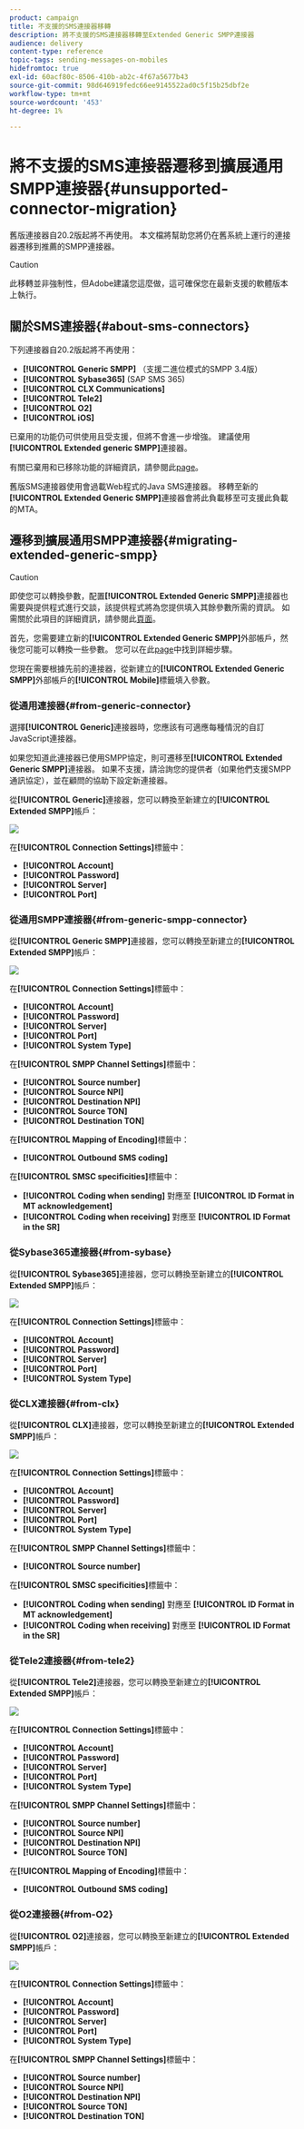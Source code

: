 ```yaml
---
product: campaign
title: 不支援的SMS連接器移轉
description: 將不支援的SMS連接器移轉至Extended Generic SMPP連接器
audience: delivery
content-type: reference
topic-tags: sending-messages-on-mobiles
hidefromtoc: true
exl-id: 60acf80c-8506-410b-ab2c-4f67a5677b43
source-git-commit: 98d646919fedc66ee9145522ad0c5f15b25dbf2e
workflow-type: tm+mt
source-wordcount: '453'
ht-degree: 1%

---
```


# 將不支援的SMS連接器遷移到擴展通用SMPP連接器{#unsupported-connector-migration}

舊版連接器自20.2版起將不再使用。 本文檔將幫助您將仍在舊系統上運行的連接器遷移到推薦的SMPP連接器。

>[!CAUTION]
>
>此移轉並非強制性，但Adobe建議您這麼做，這可確保您在最新支援的軟體版本上執行。

## 關於SMS連接器{#about-sms-connectors}

下列連接器自20.2版起將不再使用：

* **[!UICONTROL Generic SMPP]** （支援二進位模式的SMPP 3.4版）
* **[!UICONTROL Sybase365]** (SAP SMS 365)
* **[!UICONTROL CLX Communications]**
* **[!UICONTROL Tele2]**
* **[!UICONTROL O2]**
* **[!UICONTROL iOS]**

已棄用的功能仍可供使用且受支援，但將不會進一步增強。 建議使用&#x200B;**[!UICONTROL Extended generic SMPP]**&#x200B;連接器。

有關已棄用和已移除功能的詳細資訊，請參閱此[page](../../rn/using/deprecated-features.md)。

舊版SMS連接器使用會過載Web程式的Java SMS連接器。 移轉至新的&#x200B;**[!UICONTROL Extended Generic SMPP]**&#x200B;連接器會將此負載移至可支援此負載的MTA。

## 遷移到擴展通用SMPP連接器{#migrating-extended-generic-smpp}

>[!CAUTION]
>
>即使您可以轉換參數，配置&#x200B;**[!UICONTROL Extended Generic SMPP]**&#x200B;連接器也需要與提供程式進行交談，該提供程式將為您提供填入其餘參數所需的資訊。 如需關於此項目的詳細資訊，請參閱此[頁面](../../delivery/using/sms-protocol.md)。

首先，您需要建立新的&#x200B;**[!UICONTROL Extended Generic SMPP]**&#x200B;外部帳戶，然後您可能可以轉換一些參數。 您可以在此[page](../../delivery/using/sms-set-up.md#creating-an-smpp-external-account)中找到詳細步驟。

您現在需要根據先前的連接器，從新建立的&#x200B;**[!UICONTROL Extended Generic SMPP]**&#x200B;外部帳戶的&#x200B;**[!UICONTROL Mobile]**&#x200B;標籤填入參數。

### 從通用連接器{#from-generic-connector}

選擇&#x200B;**[!UICONTROL Generic]**&#x200B;連接器時，您應該有可適應每種情況的自訂JavaScript連接器。

如果您知道此連接器已使用SMPP協定，則可遷移至&#x200B;**[!UICONTROL Extended Generic SMPP]**&#x200B;連接器。 如果不支援，請洽詢您的提供者（如果他們支援SMPP通訊協定），並在顧問的協助下設定新連接器。

從&#x200B;**[!UICONTROL Generic]**&#x200B;連接器，您可以轉換至新建立的&#x200B;**[!UICONTROL Extended SMPP]**&#x200B;帳戶：

![](assets/smpp_generic.png)

在&#x200B;**[!UICONTROL Connection Settings]**&#x200B;標籤中：

* **[!UICONTROL Account]**
* **[!UICONTROL Password]**
* **[!UICONTROL Server]**
* **[!UICONTROL Port]**

### 從通用SMPP連接器{#from-generic-smpp-connector}

從&#x200B;**[!UICONTROL Generic SMPP]**&#x200B;連接器，您可以轉換至新建立的&#x200B;**[!UICONTROL Extended SMPP]**&#x200B;帳戶：

![](assets/smpp_generic_2.png)

在&#x200B;**[!UICONTROL Connection Settings]**&#x200B;標籤中：

* **[!UICONTROL Account]**
* **[!UICONTROL Password]**
* **[!UICONTROL Server]**
* **[!UICONTROL Port]**
* **[!UICONTROL System Type]**

在&#x200B;**[!UICONTROL SMPP Channel Settings]**&#x200B;標籤中：

* **[!UICONTROL Source number]**
* **[!UICONTROL Source NPI]**
* **[!UICONTROL Destination NPI]**
* **[!UICONTROL Source TON]**
* **[!UICONTROL Destination TON]**

在&#x200B;**[!UICONTROL Mapping of Encoding]**&#x200B;標籤中：

* **[!UICONTROL Outbound SMS coding]**

在&#x200B;**[!UICONTROL SMSC specificities]**&#x200B;標籤中：

* **[!UICONTROL Coding when sending]** 對應至  **[!UICONTROL ID Format in MT acknowledgement]**
* **[!UICONTROL Coding when receiving]** 對應至  **[!UICONTROL ID Format in the SR]**

### 從Sybase365連接器{#from-sybase}

從&#x200B;**[!UICONTROL Sybase365]**&#x200B;連接器，您可以轉換至新建立的&#x200B;**[!UICONTROL Extended SMPP]**&#x200B;帳戶：

![](assets/smpp_3.png)

在&#x200B;**[!UICONTROL Connection Settings]**&#x200B;標籤中：

* **[!UICONTROL Account]**
* **[!UICONTROL Password]**
* **[!UICONTROL Server]**
* **[!UICONTROL Port]**
* **[!UICONTROL System Type]**

### 從CLX連接器{#from-clx}

從&#x200B;**[!UICONTROL CLX]**&#x200B;連接器，您可以轉換至新建立的&#x200B;**[!UICONTROL Extended SMPP]**&#x200B;帳戶：

![](assets/smpp_4.png)

在&#x200B;**[!UICONTROL Connection Settings]**&#x200B;標籤中：

* **[!UICONTROL Account]**
* **[!UICONTROL Password]**
* **[!UICONTROL Server]**
* **[!UICONTROL Port]**
* **[!UICONTROL System Type]**

在&#x200B;**[!UICONTROL SMPP Channel Settings]**&#x200B;標籤中：

* **[!UICONTROL Source number]**

在&#x200B;**[!UICONTROL SMSC specificities]**&#x200B;標籤中：

* **[!UICONTROL Coding when sending]** 對應至  **[!UICONTROL ID Format in MT acknowledgement]**
* **[!UICONTROL Coding when receiving]** 對應至  **[!UICONTROL ID Format in the SR]**

### 從Tele2連接器{#from-tele2}

從&#x200B;**[!UICONTROL Tele2]**&#x200B;連接器，您可以轉換至新建立的&#x200B;**[!UICONTROL Extended SMPP]**&#x200B;帳戶：

![](assets/smpp_6.png)

在&#x200B;**[!UICONTROL Connection Settings]**&#x200B;標籤中：

* **[!UICONTROL Account]**
* **[!UICONTROL Password]**
* **[!UICONTROL Server]**
* **[!UICONTROL Port]**
* **[!UICONTROL System Type]**

在&#x200B;**[!UICONTROL SMPP Channel Settings]**&#x200B;標籤中：

* **[!UICONTROL Source number]**
* **[!UICONTROL Source NPI]**
* **[!UICONTROL Destination NPI]**
* **[!UICONTROL Source TON]**

在&#x200B;**[!UICONTROL Mapping of Encoding]**&#x200B;標籤中：

* **[!UICONTROL Outbound SMS coding]**

### 從O2連接器{#from-O2}

從&#x200B;**[!UICONTROL O2]**&#x200B;連接器，您可以轉換至新建立的&#x200B;**[!UICONTROL Extended SMPP]**&#x200B;帳戶：

![](assets/smpp_5.png)

在&#x200B;**[!UICONTROL Connection Settings]**&#x200B;標籤中：

* **[!UICONTROL Account]**
* **[!UICONTROL Password]**
* **[!UICONTROL Server]**
* **[!UICONTROL Port]**
* **[!UICONTROL System Type]**

在&#x200B;**[!UICONTROL SMPP Channel Settings]**&#x200B;標籤中：

* **[!UICONTROL Source number]**
* **[!UICONTROL Source NPI]**
* **[!UICONTROL Destination NPI]**
* **[!UICONTROL Source TON]**
* **[!UICONTROL Destination TON]**
